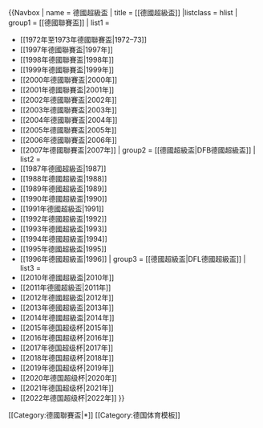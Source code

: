 {{Navbox
| name    = 德國超級盃
| title   = [[德國超級盃]]
|listclass = hlist
| group1  = [[德國聯賽盃]]
| list1   =
* [[1972年至1973年德國聯賽盃|1972–73]]
* [[1997年德國聯賽盃|1997年]]
* [[1998年德國聯賽盃|1998年]]
* [[1999年德國聯賽盃|1999年]]
* [[2000年德國聯賽盃|2000年]]
* [[2001年德國聯賽盃|2001年]]
* [[2002年德國聯賽盃|2002年]]
* [[2003年德國聯賽盃|2003年]]
* [[2004年德國聯賽盃|2004年]]
* [[2005年德國聯賽盃|2005年]]
* [[2006年德國聯賽盃|2006年]]
* [[2007年德國聯賽盃|2007年]]
| group2  = [[德國超級盃|DFB德國超級盃]]
| list2   =
* [[1987年德國超級盃|1987]]
* [[1988年德國超級盃|1988]]
* [[1989年德國超級盃|1989]]
* [[1990年德國超級盃|1990]]
* [[1991年德國超級盃|1991]]
* [[1992年德國超級盃|1992]]
* [[1993年德國超級盃|1993]]
* [[1994年德國超級盃|1994]]
* [[1995年德國超級盃|1995]]
* [[1996年德國超級盃|1996]] 
| group3  = [[德國超級盃|DFL德國超級盃]]
| list3   =
* [[2010年德國超級盃|2010年]]
* [[2011年德國超級盃|2011年]]
* [[2012年德國超級盃|2012年]]
* [[2013年德國超級盃|2013年]]
* [[2014年德國超級盃|2014年]]
* [[2015年德国超级杯|2015年]]
* [[2016年德国超级杯|2016年]]
* [[2017年德国超级杯|2017年]]
* [[2018年德国超级杯|2018年]]
* [[2019年德国超级杯|2019年]]
* [[2020年德国超级杯|2020年]]
* [[2021年德国超级杯|2021年]]
* [[2022年德国超级杯|2022年]]
}}
<noinclude>
[[Category:德國聯賽盃|*]]
[[Category:德国体育模板]]
</noinclude>